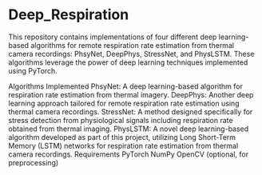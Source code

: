 # Deep_Respiration
This repository contains implementations of four different deep learning-based algorithms for remote respiration rate estimation from thermal camera recordings: PhsyNet, DeepPhys, StressNet, and PhysLSTM. These algorithms leverage the power of deep learning techniques implemented using PyTorch.

Algorithms Implemented
PhsyNet: A deep learning-based algorithm for respiration rate estimation from thermal imagery.
DeepPhys: Another deep learning approach tailored for remote respiration rate estimation using thermal camera recordings.
StressNet: A method designed specifically for stress detection from physiological signals including respiration rate obtained from thermal imaging.
PhysLSTM: A novel deep learning-based algorithm developed as part of this project, utilizing Long Short-Term Memory (LSTM) networks for respiration rate estimation from thermal camera recordings.
Requirements
PyTorch
NumPy
OpenCV (optional, for preprocessing)
